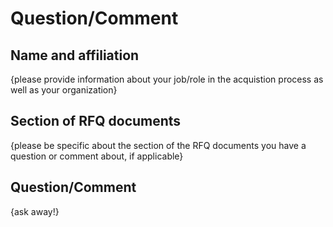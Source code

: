 # Question/Comment

## Name and affiliation
{please provide information about your job/role in the acquistion process as well as your organization} 

## Section of RFQ documents
{please be specific about the section of the RFQ documents you have a question or comment about, if applicable}  

## Question/Comment
{ask away!}
